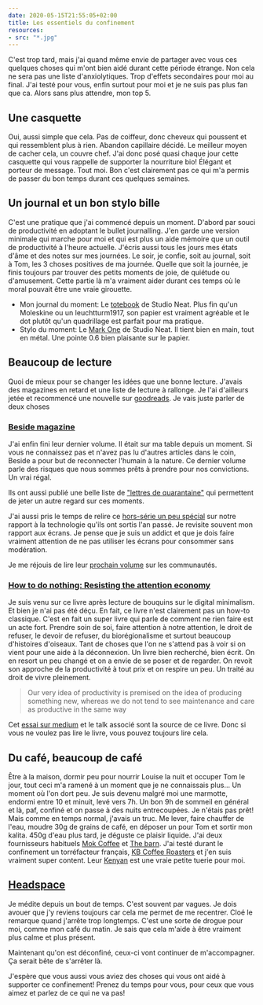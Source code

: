 ```yaml
---
date: 2020-05-15T21:55:05+02:00
title: Les essentiels du confinement
resources:
- src: "*.jpg"
---
```


C'est trop tard, mais j'ai quand même envie de partager avec vous ces quelques choses qui m'ont bien aidé durant cette période étrange. Non cela ne sera pas une liste d'anxiolytiques. Trop d'effets secondaires pour moi au final. J'ai testé pour vous, enfin surtout pour moi et je ne suis pas plus fan que ca. Alors sans plus attendre, mon top 5. 

## Une casquette

Oui, aussi simple que cela. Pas de coiffeur, donc cheveux qui poussent et qui ressemblent plus à rien. Abandon capillaire décidé. Le meilleur moyen de cacher cela, un couvre chef. J'ai donc posé quasi chaque jour cette casquette qui vous rappelle de supporter la nourriture bio! Élégant et porteur de message. Tout moi. Bon c'est clairement pas ce qui m'a permis de passer du bon temps durant ces quelques semaines. 

## Un journal et un bon stylo bille

C'est une pratique que j'ai commencé depuis un moment. D'abord par souci de productivité en adoptant le bullet journalling. J'en garde une version minimale qui marche pour moi et qui est plus un aide mémoire que un outil de productivité à l'heure actuelle. J'écris aussi tous les jours mes états d'âme et des notes sur mes journées. Le soir, je confie, soit au journal, soit à Tom, les 3 choses positives de ma journée. Quelle que soit la journée, je finis toujours par trouver des petits moments de joie, de quiétude ou d'amusement. Cette partie là m'a vraiment aider durant ces temps où le moral pouvait être une vraie girouette. 

* Mon journal du moment: Le [totebook](https://www.studioneat.com/products/totebook) de Studio Neat. Plus fin qu'un Moleskine ou un leuchtturm1917, son papier est vraiment agréable et le dot plutôt qu'un quadrillage est parfait pour ma pratique.
* Stylo du moment: Le [Mark One](https://www.studioneat.com/products/markone) de Studio Neat. Il tient bien en main, tout en métal. Une pointe 0.6 bien plaisante sur le papier.

## Beaucoup de lecture

Quoi de mieux pour se changer les idées que une bonne lecture. J'avais des magazines en retard et une liste de lecture à rallonge. Je l'ai d'ailleurs jetée et recommencé une nouvelle sur [goodreads](https://www.goodreads.com/review/list/3062737?shelf=to-read). Je vais juste parler de deux choses

### [Beside magazine](http://beside.media)

J'ai enfin fini leur dernier volume. Il était sur ma table depuis un moment. Si vous ne connaissez pas et n'avez pas lu d'autres articles dans le coin, Beside a pour but de reconnecter l'humain à la nature. Ce dernier volume parle des risques que nous sommes prêts à prendre pour nos convictions. Un vrai régal.

Ils ont aussi publié une belle liste de ["lettres de quarantaine"](https://beside.media/fr/lettres-de-quarantaine/) qui permettent de jeter un autre regard sur ces moments.

J'ai aussi pris le temps de relire ce [hors-série un peu spécial](https://shop.beside.media/fr/collections/featured-1/products/beside-journals-01) sur notre rapport à la technologie qu'ils ont sortis l'an passé. Je revisite souvent mon rapport aux écrans. Je pense que je suis un addict et que je dois faire vraiment attention de ne pas utiliser les écrans pour consommer sans modération.

Je me réjouis de lire leur [prochain volume](https://shop.beside.media/fr/collections/featured-1/products/issue-08) sur les communautés.

### [How to do nothing: Resisting the attention economy](https://www.penguinrandomhouse.com/books/600671/how-to-do-nothing-by-jenny-odell/)

Je suis venu sur ce livre après lecture de bouquins sur le digital minimalism. Et bien je n'ai pas été déçu. En fait, ce livre n'est clairement pas un how-to classique. C'est en fait un super livre qui parle de comment ne rien faire est un acte fort. Prendre soin de soi, faire attention à notre attention, le droit de refuser, le devoir de refuser, du biorégionalisme et surtout beaucoup d'histoires d'oiseaux. Tant de choses que l'on ne s'attend pas à voir si on vient pour une aide à la déconnexion. Un livre bien recherché, bien écrit. On en resort un peu changé et on a envie de se poser et de regarder. On revoit son approche de la productivité à tout prix et on respire un peu. Un traité au droit de vivre pleinement.

> Our very idea of productivity is premised on the idea of producing something new, whereas we do not tend to see maintenance and care as productive in the same way

Cet [essai sur medium](https://medium.com/@the_jennitaur/how-to-do-nothing-57e100f59bbb) et le talk associé sont la source de ce livre. Donc si vous ne voulez pas lire le livre, vous pouvez toujours lire cela.

## Du café, beaucoup de café

Être à la maison, dormir peu pour nourrir Louise la nuit et occuper Tom le jour, tout ceci m'a ramené à un moment que je ne connaissais plus... Un moment où l'on dort peu. Je suis devenu malgré moi une marmotte, endormi entre 10 et minuit, levé vers 7h. Un bon 9h de sommeil en général et là, paf, confiné et on passe à des nuits entrecoupées. Je n'étais pas prêt! Mais comme en temps normal, j'avais un truc. Me lever, faire chauffer de l'eau, moudre 30g de grains de café, en déposer un pour Tom et sortir mon kalita. 450g d'eau plus tard, je déguste ce plaisir liquide. J'ai deux fournisseurs habituels [Mok Coffee](https://mokcoffee.be) et [The barn](https://thebarn.de). J'ai testé durant le confinement un torréfacteur français, [KB Coffee Roasters](https://www.kbcafeshop.com) et j'en suis vraiment super content. Leur [Kenyan](https://kbcoffeeroasters.com/collections/retail-bags/products/kamwangi) est une vraie petite tuerie pour moi.

## [Headspace](https://www.headspace.com)

Je médite depuis un bout de temps. C'est souvent par vagues. Je dois avouer que j'y reviens toujours car cela me permet de me recentrer. Cloé le remarque quand j'arrête trop longtemps. C'est une sorte de drogue pour moi, comme mon café du matin. Je sais que cela m'aide à être vraiment plus calme et plus présent. 

Maintenant qu'on est déconfiné, ceux-ci vont continuer de m'accompagner. Ça serait bête de s'arrêter là. 

J'espère que vous aussi vous aviez des choses qui vous ont aidé à supporter ce confinement! Prenez du temps pour vous, pour ceux que vous aimez et parlez de ce qui ne va pas!
